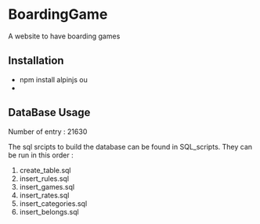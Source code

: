 # BoardingGame

A website to have boarding games

## Installation

-   npm install alpinjs
    ou
-   <script defer src="https://cdn.jsdelivr.net/npm/alpinejs@3.x.x/dist/cdn.min.js"></script>

## DataBase Usage

Number of entry : 21630

The sql srcipts to build the database can be found in SQL_scripts. They can be run in this order :

1. create_table.sql
2. insert_rules.sql
3. insert_games.sql
4. insert_rates.sql
5. insert_categories.sql
6. insert_belongs.sql
